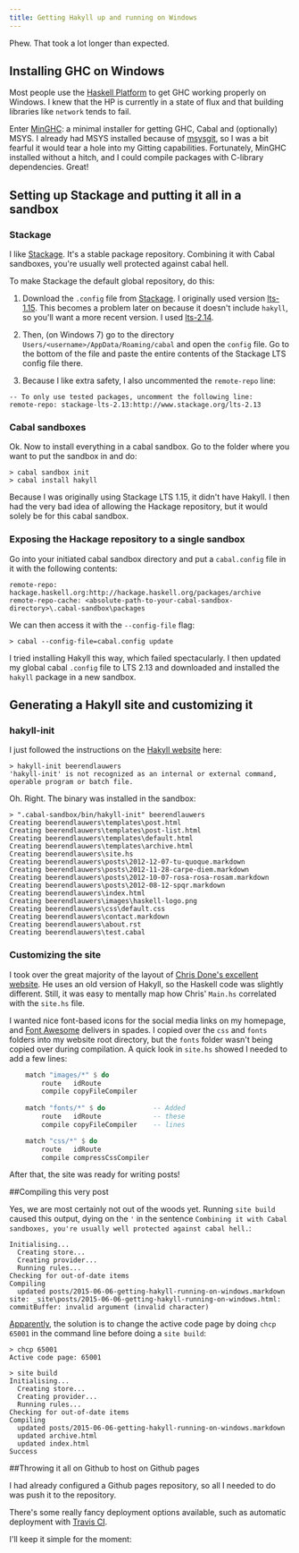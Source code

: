```yaml
---
title: Getting Hakyll up and running on Windows
---
```


Phew. That took a lot longer than expected.

## Installing GHC on Windows

Most people use the [Haskell Platform](https://www.haskell.org/platform/) to get GHC working properly on Windows. 
I knew that the HP is currently in a state of flux and that building libraries like `network` tends to fail.

Enter [MinGHC](https://github.com/fpco/minghc): a minimal installer for getting GHC, Cabal and (optionally) MSYS.
I already had MSYS installed because of [msysgit](https://msysgit.github.io/), so I was a bit fearful it would tear a hole into my Gitting capabilities.
Fortunately, MinGHC installed without a hitch, and I could compile packages with C-library dependencies. Great!

## Setting up Stackage and putting it all in a sandbox

### Stackage

I like [Stackage](http://www.stackage.org/). It's a stable package repository. 
Combining it with Cabal sandboxes, you're usually well protected against cabal hell.

To make Stackage the default global repository, do this:

1. Download the `.config` file from [Stackage](http://www.stackage.org/). 
I originally used version [lts-1.15](http://www.stackage.org/lts-1.15/cabal.config).
This becomes a problem later on because it doesn't include `hakyll`, so you'll want a more recent version. 
I used [lts-2.14](http://www.stackage.org/lts-2.13/cabal.config).

2. Then, (on Windows 7) go to the directory `Users/<username>/AppData/Roaming/cabal` and open the `config` file.
Go to the bottom of the file and paste the entire contents of the Stackage LTS config file there.

3. Because I like extra safety, I also uncommented the `remote-repo` line:

```
-- To only use tested packages, uncomment the following line:
remote-repo: stackage-lts-2.13:http://www.stackage.org/lts-2.13
```

### Cabal sandboxes

Ok. Now to install everything in a cabal sandbox. Go to the folder where you want to put the sandbox in and do:

```
> cabal sandbox init
> cabal install hakyll
```

Because I was originally using Stackage LTS 1.15, it didn't have Hakyll. 
I then had the very bad idea of allowing the Hackage repository, but it would solely be for this cabal sandbox.

### Exposing the Hackage repository to a single sandbox

Go into your initiated cabal sandbox directory and put a `cabal.config` file in it with the following contents:

```
remote-repo: hackage.haskell.org:http://hackage.haskell.org/packages/archive
remote-repo-cache: <absolute-path-to-your-cabal-sandbox-directory>\.cabal-sandbox\packages
```

We can then access it with the `--config-file` flag:

```
> cabal --config-file=cabal.config update
```

I tried installing Hakyll this way, which failed spectacularly. 
I then updated my global cabal `.config` file to LTS 2.13 and downloaded and installed the `hakyll` package in a new sandbox.

## Generating a Hakyll site and customizing it

### hakyll-init

I just followed the instructions on the [Hakyll website](http://jaspervdj.be/hakyll/tutorials/01-installation.html) here:

```
> hakyll-init beerendlauwers
'hakyll-init' is not recognized as an internal or external command,
operable program or batch file.
```

Oh. Right. The binary was installed in the sandbox:

```
> ".cabal-sandbox/bin/hakyll-init" beerendlauwers
Creating beerendlauwers\templates\post.html
Creating beerendlauwers\templates\post-list.html
Creating beerendlauwers\templates\default.html
Creating beerendlauwers\templates\archive.html
Creating beerendlauwers\site.hs
Creating beerendlauwers\posts\2012-12-07-tu-quoque.markdown
Creating beerendlauwers\posts\2012-11-28-carpe-diem.markdown
Creating beerendlauwers\posts\2012-10-07-rosa-rosa-rosam.markdown
Creating beerendlauwers\posts\2012-08-12-spqr.markdown
Creating beerendlauwers\index.html
Creating beerendlauwers\images\haskell-logo.png
Creating beerendlauwers\css\default.css
Creating beerendlauwers\contact.markdown
Creating beerendlauwers\about.rst
Creating beerendlauwers\test.cabal
```

### Customizing the site

I took over the great majority of the layout of [Chris Done's excellent website](http://chrisdone.com/).
He uses an old version of Hakyll, so the Haskell code was slightly different. 
Still, it was easy to mentally map how Chris' `Main.hs` correlated with the `site.hs` file.

I wanted nice font-based icons for the social media links on my homepage, and [Font Awesome](http://fortawesome.github.io/Font-Awesome/) delivers in spades.
I copied over the `css` and `fonts` folders into my website root directory, but the `fonts` folder wasn't being copied over during compilation.
A quick look in `site.hs` showed I needed to add a few lines:

```haskell
    match "images/*" $ do
        route   idRoute
        compile copyFileCompiler
        
    match "fonts/*" $ do            -- Added
        route   idRoute             -- these
        compile copyFileCompiler    -- lines

    match "css/*" $ do
        route   idRoute
        compile compressCssCompiler
```

After that, the site was ready for writing posts!

##Compiling this very post

Yes, we are most certainly not out of the woods yet. Running `site build` caused this output, dying on the `'` in the sentence `Combining it with Cabal sandboxes, you're usually well protected against cabal hell.`:

```
Initialising...
  Creating store...
  Creating provider...
  Running rules...
Checking for out-of-date items
Compiling
  updated posts/2015-06-06-getting-hakyll-running-on-windows.markdown
site: _site\posts/2015-06-06-getting-hakyll-running-on-windows.html: 
commitBuffer: invalid argument (invalid character)
```

[Apparently](https://github.com/jaspervdj/hakyll/issues/253), the solution is to change the active code page by doing `chcp 65001` in the command line before doing a `site build`:

```
> chcp 65001
Active code page: 65001

> site build
Initialising...
  Creating store...
  Creating provider...
  Running rules...
Checking for out-of-date items
Compiling
  updated posts/2015-06-06-getting-hakyll-running-on-windows.markdown
  updated archive.html
  updated index.html
Success
```

##Throwing it all on Github to host on Github pages

I had already configured a Github pages repository, so all I needed to do was push it to the repository.

There's some really fancy deployment options available, such as automatic deployment with [Travis CI](http://begriffs.com/posts/2014-08-12-create-static-site-with-hakyll-github.html).

I'll keep it simple for the moment:

